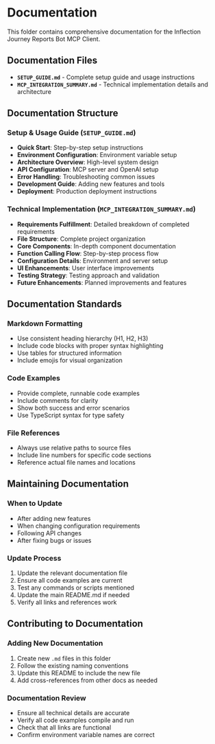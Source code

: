 # Documentation

This folder contains comprehensive documentation for the Inflection Journey Reports Bot MCP Client.

## Documentation Files

- **`SETUP_GUIDE.md`** - Complete setup guide and usage instructions
- **`MCP_INTEGRATION_SUMMARY.md`** - Technical implementation details and architecture

## Documentation Structure

### Setup & Usage Guide (`SETUP_GUIDE.md`)
- **Quick Start**: Step-by-step setup instructions
- **Environment Configuration**: Environment variable setup
- **Architecture Overview**: High-level system design
- **API Configuration**: MCP server and OpenAI setup
- **Error Handling**: Troubleshooting common issues
- **Development Guide**: Adding new features and tools
- **Deployment**: Production deployment instructions

### Technical Implementation (`MCP_INTEGRATION_SUMMARY.md`)
- **Requirements Fulfillment**: Detailed breakdown of completed requirements
- **File Structure**: Complete project organization
- **Core Components**: In-depth component documentation
- **Function Calling Flow**: Step-by-step process flow
- **Configuration Details**: Environment and server setup
- **UI Enhancements**: User interface improvements
- **Testing Strategy**: Testing approach and validation
- **Future Enhancements**: Planned improvements and features

## Documentation Standards

### Markdown Formatting
- Use consistent heading hierarchy (H1, H2, H3)
- Include code blocks with proper syntax highlighting
- Use tables for structured information
- Include emojis for visual organization

### Code Examples
- Provide complete, runnable code examples
- Include comments for clarity
- Show both success and error scenarios
- Use TypeScript syntax for type safety

### File References
- Always use relative paths to source files
- Include line numbers for specific code sections
- Reference actual file names and locations

## Maintaining Documentation

### When to Update
- After adding new features
- When changing configuration requirements
- Following API changes
- After fixing bugs or issues

### Update Process
1. Update the relevant documentation file
2. Ensure all code examples are current
3. Test any commands or scripts mentioned
4. Update the main README.md if needed
5. Verify all links and references work

## Contributing to Documentation

### Adding New Documentation
1. Create new `.md` files in this folder
2. Follow the existing naming conventions
3. Update this README to include the new file
4. Add cross-references from other docs as needed

### Documentation Review
- Ensure all technical details are accurate
- Verify all code examples compile and run
- Check that all links are functional
- Confirm environment variable names are correct 